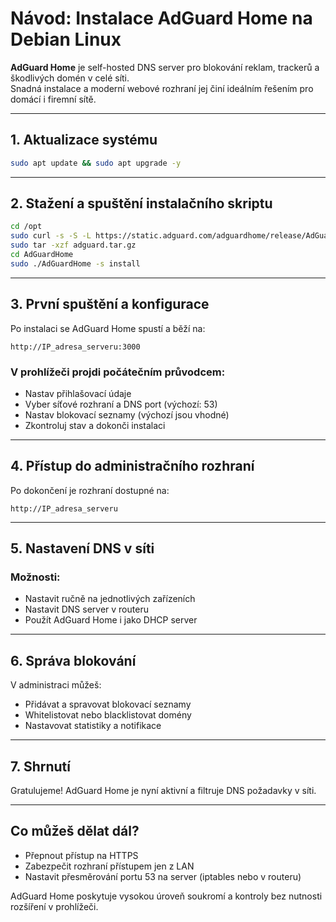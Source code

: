 # Návod: Instalace AdGuard Home na Debian Linux

**AdGuard Home** je self-hosted DNS server pro blokování reklam, trackerů a škodlivých domén v celé síti.  
Snadná instalace a moderní webové rozhraní jej činí ideálním řešením pro domácí i firemní sítě.

---

## 1. Aktualizace systému

```bash
sudo apt update && sudo apt upgrade -y
```

---

## 2. Stažení a spuštění instalačního skriptu

```bash
cd /opt
sudo curl -s -S -L https://static.adguard.com/adguardhome/release/AdGuardHome_linux_amd64.tar.gz -o adguard.tar.gz
sudo tar -xzf adguard.tar.gz
cd AdGuardHome
sudo ./AdGuardHome -s install
```

---

## 3. První spuštění a konfigurace

Po instalaci se AdGuard Home spustí a běží na:

```
http://IP_adresa_serveru:3000
```

### V prohlížeči projdi počátečním průvodcem:

- Nastav přihlašovací údaje
- Vyber síťové rozhraní a DNS port (výchozí: 53)
- Nastav blokovací seznamy (výchozí jsou vhodné)
- Zkontroluj stav a dokonči instalaci

---

## 4. Přístup do administračního rozhraní

Po dokončení je rozhraní dostupné na:

```
http://IP_adresa_serveru
```

---

## 5. Nastavení DNS v síti

### Možnosti:

- Nastavit ručně na jednotlivých zařízeních
- Nastavit DNS server v routeru
- Použít AdGuard Home i jako DHCP server

---

## 6. Správa blokování

V administraci můžeš:

- Přidávat a spravovat blokovací seznamy
- Whitelistovat nebo blacklistovat domény
- Nastavovat statistiky a notifikace

---

## 7. Shrnutí

Gratulujeme! AdGuard Home je nyní aktivní a filtruje DNS požadavky v síti.

---

## Co můžeš dělat dál?

- Přepnout přístup na HTTPS
- Zabezpečit rozhraní přístupem jen z LAN
- Nastavit přesměrování portu 53 na server (iptables nebo v routeru)

AdGuard Home poskytuje vysokou úroveň soukromí a kontroly bez nutnosti rozšíření v prohlížeči.
